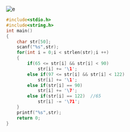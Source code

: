 ![e](https://upload-images.jianshu.io/upload_images/9140378-bb8e3a194c1de5d3.png?imageMogr2/auto-orient/strip%7CimageView2/2/w/640)

```c
#include<stdio.h>
#include<string.h>
int main()
{
    char str[50];
    scanf("%s",str);
    for(int i = 0;i < strlen(str);i ++)
    {
        if(65 <= str[i] && str[i] < 90) 
            str[i] += '\1';
        else if(97 <= str[i] && str[i] < 122)
            str[i] += '\1';
        else if(str[i] == 90)
            str[i] += '\7';
        else if(str[i] == 122)  //65 
            str[i] -= '\71';
    }
    printf("%s",str);
    return 0;
}
```